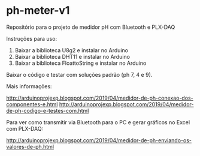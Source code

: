 # ph-meter-v1
Repositório para o projeto de medidor pH com Bluetooth e PLX-DAQ

Instruções para uso:

1) Baixar a biblioteca U8g2 e instalar no Arduino
2) Baixar a biblioteca DHT11 e instalar no Arduino
3) Baixar a biblioteca FloattoString e instalar no Arduino

Baixar o código e testar com soluções padrão (ph 7, 4 e 9).

Mais informações:

http://arduinoprojexp.blogspot.com/2019/04/medidor-de-ph-conexao-dos-componentes-e.html
http://arduinoprojexp.blogspot.com/2019/04/medidor-de-ph-codigo-e-testes-com.html

Para ver como transmitir via Bluetooth para o PC e gerar gráficos no Excel com PLX-DAQ:

http://arduinoprojexp.blogspot.com/2019/04/medidor-de-ph-enviando-os-valores-de-ph.html
